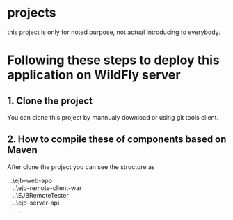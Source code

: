 # projects
this project is only for noted purpose, not actual introducing to everybody.

# Following these steps to deploy this application on WildFly server
## 1. Clone the project
You can clone this project by mannualy download or using git tools client.
## 2. How to compile these of components based on Maven
After clone the project you can see the structure as

...\ejb-web-app<br/>
&nbsp;&nbsp;&nbsp;..\ejb-remote-client-war<br/>
&nbsp;&nbsp;&nbsp;..\EJBRemoteTester<br/>
&nbsp;&nbsp;&nbsp;..\ejb-server-api<br/>
&nbsp;&nbsp;&nbsp;.. ..
